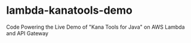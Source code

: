 # lambda-kanatools-demo
Code Powering the Live Demo of "Kana Tools for Java" on AWS Lambda and API Gateway
